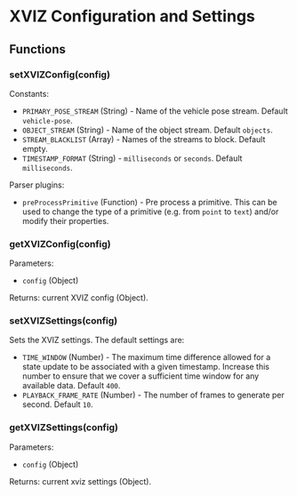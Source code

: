# XVIZ Configuration and Settings

## Functions

### setXVIZConfig(config)

Constants:

- `PRIMARY_POSE_STREAM` (String) - Name of the vehicle pose stream. Default `vehicle-pose`.
- `OBJECT_STREAM` (String) - Name of the object stream. Default `objects`.
- `STREAM_BLACKLIST` (Array) - Names of the streams to block. Default empty.
- `TIMESTAMP_FORMAT` (String) - `milliseconds` or `seconds`. Default `milliseconds`.

Parser plugins:

- `preProcessPrimitive` (Function) - Pre process a primitive. This can be used to change the type of
  a primitive (e.g. from `point` to `text`) and/or modify their properties.

### getXVIZConfig(config)

Parameters:

- `config` (Object)

Returns: current XVIZ config (Object).

### setXVIZSettings(config)

Sets the XVIZ settings. The default settings are:

- `TIME_WINDOW` (Number) - The maximum time difference allowed for a state update to be associated
  with a given timestamp. Increase this number to ensure that we cover a sufficient time window for
  any available data. Default `400`.
- `PLAYBACK_FRAME_RATE` (Number) - The number of frames to generate per second. Default `10`.

### getXVIZSettings(config)

Parameters:

- `config` (Object)

Returns: current xviz settings (Object).
